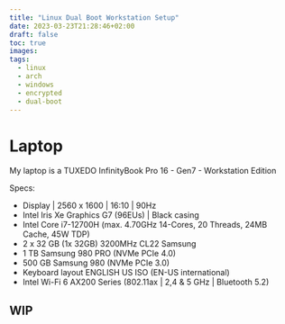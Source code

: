 ```yaml
---
title: "Linux Dual Boot Workstation Setup"
date: 2023-03-23T21:28:46+02:00
draft: false
toc: true
images:
tags: 
  - linux
  - arch
  - windows
  - encrypted
  - dual-boot
---
```

# Laptop

My laptop is a TUXEDO InfinityBook Pro 16 - Gen7 - Workstation Edition

Specs:
- Display | 2560 x 1600 | 16:10 | 90Hz
- Intel Iris Xe Graphics G7 (96EUs) | Black casing
- Intel Core i7-12700H (max. 4.70GHz 14-Cores, 20 Threads, 24MB Cache, 45W TDP)
- 2 x 32 GB (1x 32GB) 3200MHz CL22 Samsung
- 1 TB Samsung 980 PRO (NVMe PCIe 4.0)
- 500 GB Samsung 980 (NVMe PCIe 3.0)
- Keyboard layout ENGLISH US ISO (EN-US international)
- Intel Wi-Fi 6 AX200 Series (802.11ax | 2,4 & 5 GHz | Bluetooth 5.2)

## WIP
